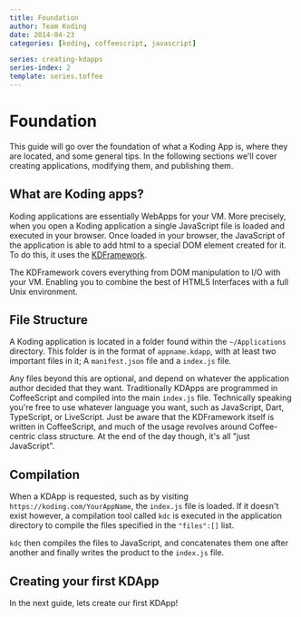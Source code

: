 ```yaml
---
title: Foundation
author: Team Koding
date: 2014-04-23
categories: [koding, coffeescript, javascript]

series: creating-kdapps
series-index: 2
template: series.toffee
---
```




# Foundation

This guide will go over the foundation of what a Koding App is, where they are
located, and some general tips. In the following sections we'll cover creating
applications, modifying them, and publishing them.

## What are Koding apps?

Koding applications are essentially WebApps for your VM. More precisely, when
you open a Koding application a single JavaScript file is loaded and executed in
your browser. Once loaded in your browser, the JavaScript of the application is
able to add html to a special DOM element created for it. To do this, it uses
the [KDFramework][kdf].

The KDFramework covers everything from DOM manipulation to I/O with your VM.
Enabling you to combine the best of HTML5 Interfaces with a full Unix
environment.

## File Structure

A Koding application is located in a folder found within the `~/Applications` 
directory. This folder is in the format of `appname.kdapp`, with at least two 
important files in it; A `manifest.json` file and a `index.js` file.

Any files beyond this are optional, and depend on whatever the application
author decided that they want. Traditionally KDApps are programmed in
CoffeeScript and compiled into the main `index.js` file. Technically speaking
you're free to use whatever language you want, such as JavaScript, Dart,
TypeScript, or LiveScript. Just be aware that the KDFramework itself is written
in CoffeeScript, and much of the usage revolves around Coffee-centric class
structure. At the end of the day though, it's all "just JavaScript".

## Compilation

When a KDApp is requested, such as by visiting 
`https://koding.com/YourAppName`, the `index.js` file is loaded. If it doesn't 
exist however, a compilation tool called `kdc` is executed in the application 
directory to compile the files specified in the `"files":[]` list.

`kdc` then compiles the files to JavaScript, and concatenates them one after
another and finally writes the product to the `index.js` file.

## Creating your first KDApp

In the next guide, lets create our first KDApp!


[kdf]: https://github.com/koding/kd
